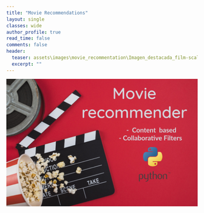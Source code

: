 ```yaml
---
title: "Movie Recommendations"
layout: single
classes: wide
author_profile: true
read_time: false
comments: false
header:
  teaser: assets\images\movie_recommentation\Imagen_destacada_film-scaled.jpg
  excerpt: ""
---
```

![Movie Recommendation](/assets/images/movie_recommendation/Imagen_destacada_film-scaled.jpg)

